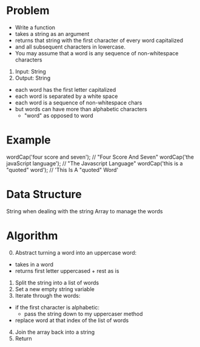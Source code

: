 # Problem

- Write a function
- takes a string as an argument
- returns that string with the first character of every word capitalized
- and all subsequent characters in lowercase.
- You may assume that a word is any sequence of non-whitespace characters

1. Input: String
2. Output: String
  - each word has the first letter capitalized
  - each word is separated by a white space 
  - each word is a sequence of non-whitespace chars
  - but words can have more than alphabetic characters 
    - "word" as opposed to word 

# Example

wordCap('four score and seven');       // "Four Score And Seven"
wordCap('the javaScript language');    // "The Javascript Language"
wordCap('this is a "quoted" word');    // 'This Is A "quoted" Word'

# Data Structure

String when dealing with the string
Array to manage the words 

# Algorithm

0. Abstract turning a word into an uppercase word:
  - takes in a word 
  - returns first letter uppercased + rest as is 

1. Split the string into a list of words 
2. Set a new empty string variable
3. Iterate through the words:
  - if the first character is alphabetic:
    - pass the string down to my uppercaser method 
  - replace word at that index of the list of words
4. Join the array back into a string 
5. Return
